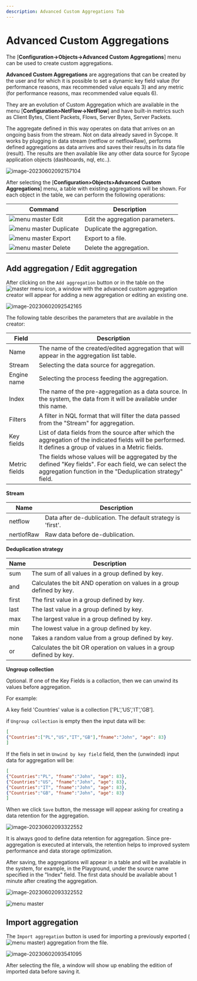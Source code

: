 ```yaml
---
description: Advanced Custom Aggregations Tab
---
```

# Advanced Custom Aggregations

The [**Configuration->Objects->Advanced Custom Aggregations**] menu can be used to create custom aggregations.

**Advanced Custom Aggregations** are aggregations that can be created by the user and for which it is possible to set a dynamic key field value (for performance reasons, max recommended value equals 3) and any metric (for performance reasons, max recommended value equals 6).

They are an evolution of Custom Aggregation which are available in the menu [**Configuration>NetFlow->NetFlow**] and have built-in metrics such as Client Bytes, Client Packets, Flows, Server Bytes, Server Packets.

The aggregate defined in this way operates on data that arrives on an ongoing basis from the stream.
Not on data already saved in Sycope. It works by plugging in
data stream (netflow or netflowRaw), performs defined aggregations as data arrives and saves their results in its data file (result). The results are then available like any other data source for Sycope application objects (dashboards, nql, etc..).

![image-20230602092157104](assets_10-Advanced%20Custom%20aggr/image-20230602092157104.png)

After selecting the [**Configuration>Objects>Advanced Custom Aggregations**] menu, a table with existing aggregations will be shown.
For each object in the table, we can perform the following operations:


| Command  | Description |
| ---------------- | ------- |
| ![menu master](assets_10-Advanced%20Custom%20aggr/userscripts-edit.png) Edit | Edit the aggregation parameters. |
| ![menu master](assets_10-Advanced%20Custom%20aggr/userscripts-duplicate.png) Duplicate | Duplicate the aggregation. |
| ![menu master](assets_10-Advanced%20Custom%20aggr/userscripts-export.png) Export | Export to a file.       |
| ![menu master](assets_10-Advanced%20Custom%20aggr/userscripts-delete.png) Delete | Delete the aggregation. |

## Add aggregation / Edit aggregation

After clicking on the `Add aggregation` button or in the table on the ![master menu](assets_10-Advanced%20Custom%20aggr/preaggr-edit.png) icon, a window with the advanced custom aggregation creator will appear for adding a new aggregation or editing an existing one.

![image-20230602092542165](assets_10-Advanced%20Custom%20aggr/image-20230602092542165.png)

The following table describes the parameters that are available in the creator:



| Field         | Description                                                  |
| ------------- | ------------------------------------------------------------ |
| Name          | The name of the created/edited aggregation that will appear in the aggregation list table. |
| Stream        | Selecting the data source for aggregation.                   |
| Engine name   | Selecting the process feeding the aggregation.               |
| Index         | The name of the pre-aggregation as a data source. In the system, the data from it will be available under this name. |
| Filters       | A filter in NQL format that will filter the data passed from the "Stream" for aggregation. |
| Key fields    | List of data fields from the source after which the aggregation of the indicated fields will be performed. It defines a group of values in a Metric fields. |
| Metric fields | The fields whose values will be aggregated by the defined "Key fields". For each field, we can select the aggregation function in the "Deduplication strategy" field. |

**Stream**

| Name       | Description                                                 |
| ---------- | ----------------------------------------------------------- |
| netflow    | Data after de-dublication. The default strategy is 'first'. |
| nertlofRaw | Raw data before de-dublication.                             |


**Deduplication strategy**

| Name  | Description                                                  |
| ----- | ------------------------------------------------------------ |
| sum   | The sum of all values in a group defined by key.             |
| and   | Calculates the bit AND operation on values in a group defined by key. |
| first | The first value in a group defined by key.                   |
| last  | The last value in a group defined by key.                    |
| max   | The largest value in a group defined by key.                 |
| min   | The lowest value in a group defined by key.                  |
| none  | Takes a random value from a group defined by key.            |
| or    | Calculates the bit OR operation on values in a group defined by key. |


**Ungroup collection**

Optional. If one of the Key Fields is a collaction, then we can unwind its values before aggregation.

For example:

A key field 'Countries' value is a collection ['PL','US','IT','GB']. 

if `Ungroup collection` is empty then the input data will be:

```json
[
{"Countries":["PL","US","IT","GB"],"fname":"John", "age": 83}
]
```

If the fiels in set in `Unwind by key field` field, then the (unwinded) input data for aggregation will be:

```json
[
{"Countries":"PL", "fname":"John", "age": 83},
{"Countries":"US", "fname":"John", "age": 83},
{"Countries":"IT", "fname":"John", "age": 83},
{"Countries":"GB", "fname":"John", "age": 83}
]
```


When we click `Save` button, the message will appear asking for creating a data retention for the aggregation.

![image-20230602093322552](assets_10-Advanced%20Custom%20aggr/preaggr-retention.png)

It is always good to define data retention for aggregation. Since pre-aggregation is executed at intervals, the retention helps to improved system performance
and data storage optimization.

After saving, the aggregations will appear in a table and will be available in the system, for example, in the Playground, under the source name specified in the ”Index" field. The first data should be available about 1 minute after creating the aggregation.


![image-20230602093322552](assets_10-Advanced%20Custom%20aggr/image-20230602093322552.png)

![menu master](assets_10-Advanced%20Custom%20aggr/preaggr-playground.png)

## Import aggregation

The `Import aggregation` button is used for importing a previously exported (![menu master](assets_10-Advanced%20Custom%20aggr/userscripts-export.png)) aggregation from the file.

![image-20230602093541095](assets_10-Advanced%20Custom%20aggr/image-20230602093541095.png)

After selecting the file, a window will show up enabling the edition of imported data before saving it.





